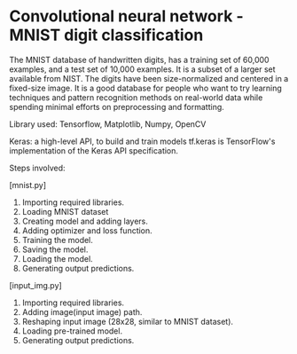 <h1>Convolutional neural network - MNIST digit classification</h1>

The MNIST database of handwritten digits, has a training set of 60,000 examples, and a test set of 10,000 examples. It is a subset of a larger set available from NIST. The digits have been size-normalized and centered in a fixed-size image.
It is a good database for people who want to try learning techniques and pattern recognition methods on real-world data while spending minimal efforts on preprocessing and formatting.

Library used:
  Tensorflow,
  Matplotlib,
  Numpy,
  OpenCV

 Keras: a high-level API, to build and train models
 tf.keras is TensorFlow's implementation of the Keras API specification.
 
 Steps involved:
 
 [mnist.py]
 1. Importing required libraries.
 2. Loading MNIST dataset
 3. Creating model and adding layers.
 4. Adding optimizer and loss function.
 5. Training the model.
 6. Saving the model.
 7. Loading the model.
 8. Generating output predictions.
 
 [input_img.py]
 1. Importing required libraries.
 2. Adding image(input image) path.
 3. Reshaping input image (28x28, similar to MNIST dataset).
 4. Loading pre-trained model.
 5. Generating output predictions.
